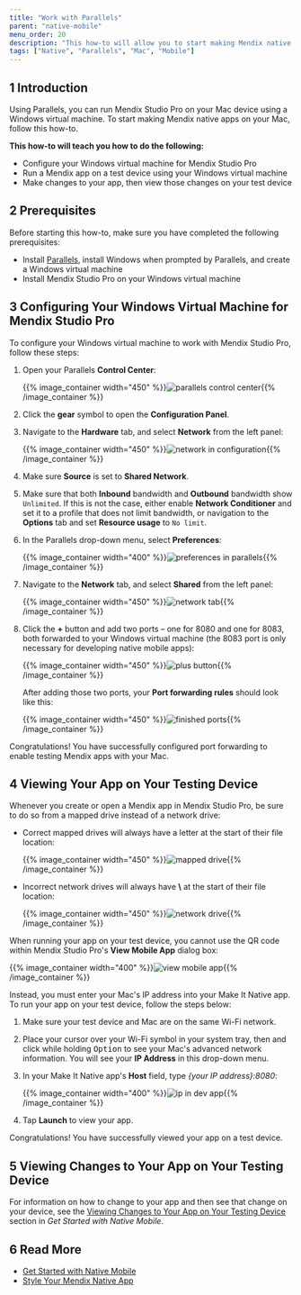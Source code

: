 ```yaml
---
title: "Work with Parallels"
parent: "native-mobile"
menu_order: 20
description: "This how-to will allow you to start making Mendix native apps on your Mac device."
tags: ["Native", "Parallels", "Mac", "Mobile"]
---
```


## 1 Introduction

Using Parallels, you can run Mendix Studio Pro on your Mac device using a Windows virtual machine. To start making Mendix native apps on your Mac, follow this how-to.

**This how-to will teach you how to do the following:**

* Configure your Windows virtual machine for Mendix Studio Pro
* Run a Mendix app on a test device using your Windows virtual machine
* Make changes to your app, then view those changes on your test device

## 2 Prerequisites

Before starting this how-to, make sure you have completed the following prerequisites:

* Install [Parallels](https://www.parallels.com/products/desktop/), install Windows when prompted by Parallels, and create a Windows virtual machine
* Install Mendix Studio Pro on your Windows virtual machine

## 3 Configuring Your Windows Virtual Machine for Mendix Studio Pro

To configure your Windows virtual machine to work with Mendix Studio Pro, follow these steps:

1.  Open your Parallels **Control Center**:

	{{% image_container width="450" %}}![parallels control center](attachments/using-mendix-studio-pro-on-a-mac/windows-control-center.png){{% /image_container %}}

2. Click the **gear** symbol to open the **Configuration Panel**.
3.  Navigate to the **Hardware** tab, and select **Network** from the left panel:

	{{% image_container width="450" %}}![network in configuration](attachments/using-mendix-studio-pro-on-a-mac/windows-configuration.png){{% /image_container %}}

4. Make sure **Source** is set to **Shared Network**.
5. Make sure that both **Inbound** bandwidth and **Outbound** bandwidth show `Unlimited`.
    If this is not the case, either enable **Network Conditioner** and set it to a profile that does not limit bandwidth,
    or navigation to the **Options** tab and set **Resource usage** to `No limit`.
6.  In the Parallels drop-down menu, select **Preferences**:

	{{% image_container width="400" %}}![preferences in parallels](attachments/using-mendix-studio-pro-on-a-mac/preferences-dropdown.png){{% /image_container %}}

7.  Navigate to the **Network** tab, and select **Shared** from the left panel:

	{{% image_container width="450" %}}![network tab](attachments/using-mendix-studio-pro-on-a-mac/parallels-preferences-no-ports.png){{% /image_container %}}

8.  Click the **+** button and add two ports – one for 8080 and one for 8083, both forwarded to your Windows virtual machine (the 8083 port is only necessary for developing native mobile apps):

	{{% image_container width="450" %}}![plus button](attachments/using-mendix-studio-pro-on-a-mac/port-setup.png){{% /image_container %}}

	After adding those two ports, your **Port forwarding rules** should look like this:

	{{% image_container width="450" %}}![finished ports](attachments/using-mendix-studio-pro-on-a-mac/parallels-preferences-ports.png){{% /image_container %}}

Congratulations! You have successfully configured port forwarding to enable testing Mendix apps with your Mac. 

## 4 Viewing Your App on Your Testing Device

Whenever you create or open a Mendix app in Mendix Studio Pro, be sure to do so from a mapped drive instead of a network drive:

* Correct mapped drives will always have a letter at the start of their file location:

	{{% image_container width="450" %}}![mapped drive](attachments/using-mendix-studio-pro-on-a-mac/mapped-drive.png){{% /image_container %}}

* Incorrect network drives will always have **\\** at the start of their file location:

	{{% image_container width="450" %}}![network drive](attachments/using-mendix-studio-pro-on-a-mac/network-drive.png){{% /image_container %}}

When running your app on your test device, you cannot use the QR code within Mendix Studio Pro's **View Mobile App** dialog box:

{{% image_container width="400" %}}![view mobile app](attachments/using-mendix-studio-pro-on-a-mac/view-mobile-app.png){{% /image_container %}}

Instead, you must enter your Mac's IP address into your Make It Native app. To run your app on your test device, follow the steps below:

1. Make sure your test device and Mac are on the same Wi-Fi network.
2. Place your cursor over your Wi-Fi symbol in your system tray, then and click while holding <kbd>Option</kbd> to see your Mac's advanced network information. You will see your **IP Address** in this drop-down menu.
3.  In your Make It Native app's **Host** field, type *{your IP address}:8080*:

	{{% image_container width="400" %}}![ip in dev app](attachments/using-mendix-studio-pro-on-a-mac/ip-in-dev-app.png){{% /image_container %}}

4. Tap **Launch** to view your app.

Congratulations! You have successfully viewed your app on a test device.

## 5 Viewing Changes to Your App on Your Testing Device

For information on how to change to your app and then see that change on your device, see the [Viewing Changes to Your App on Your Testing Device](getting-started-with-native-mobile#viewingchanges) section in *Get Started with Native Mobile*.

## 6 Read More

* [Get Started with Native Mobile](getting-started-with-native-mobile)
* [Style Your Mendix Native App](how-to-use-native-styling)

